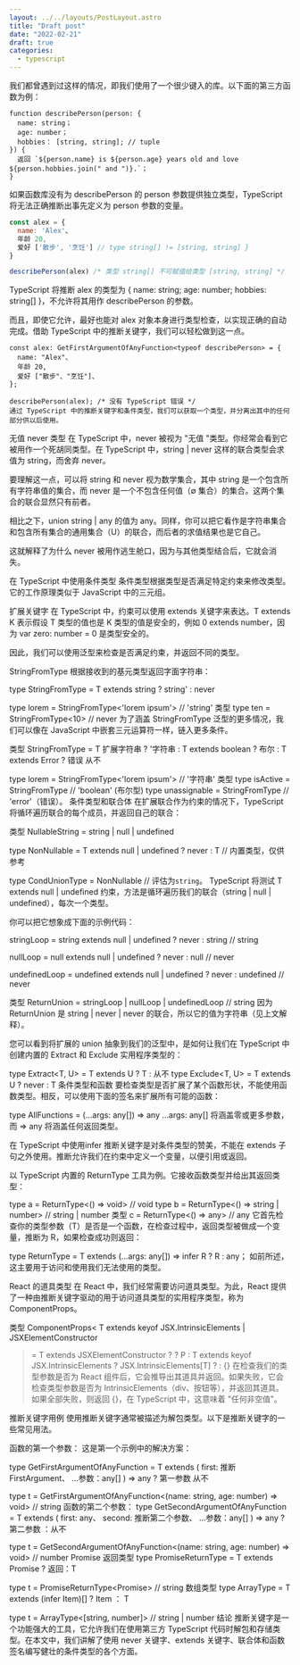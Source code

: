 ```yaml
---
layout: ../../layouts/PostLayout.astro
title: "Draft post"
date: "2022-02-21"
draft: true
categories:
  - typescript
---
```


我们都曾遇到过这样的情况，即我们使用了一个很少键入的库。以下面的第三方函数为例：
```
function describePerson(person: {
  name: string；
  age: number；
  hobbies： [string, string]; // tuple
}) {
  返回 `${person.name} is ${person.age} years old and love ${person.hobbies.join(" and ")}.`；
}
```
如果函数库没有为 describePerson 的 person 参数提供独立类型，TypeScript 将无法正确推断出事先定义为 person 参数的变量。

```js
const alex = {
  name: 'Alex'、
  年龄 20,
  爱好 ['散步', '烹饪'] // type string[] != [string, string] }
}

describePerson(alex) /* 类型 string[] 不可赋值给类型 [string, string] */
```
TypeScript 将推断 alex 的类型为 { name: string; age: number; hobbies: string[] }，不允许将其用作 describePerson 的参数。

而且，即使它允许，最好也能对 alex 对象本身进行类型检查，以实现正确的自动完成。借助 TypeScript 中的推断关键字，我们可以轻松做到这一点。
```
const alex: GetFirstArgumentOfAnyFunction<typeof describePerson> = {
  name: "Alex"、
  年龄 20,
  爱好 ["散步"、"烹饪"]、
};

describePerson(alex); /* 没有 TypeScript 错误 */ 
通过 TypeScript 中的推断关键字和条件类型，我们可以获取一个类型，并分离出其中的任何部分供以后使用。
```
无值 never 类型
在 TypeScript 中，never 被视为 "无值 "类型。你经常会看到它被用作一个死胡同类型。在 TypeScript 中，string | never 这样的联合类型会求值为 string，而舍弃 never。

要理解这一点，可以将 string 和 never 视为数学集合，其中 string 是一个包含所有字符串值的集合，而 never 是一个不包含任何值（∅ 集合）的集合。这两个集合的联合显然只有前者。

相比之下，union string | any 的值为 any。同样，你可以把它看作是字符串集合和包含所有集合的通用集合（U）的联合，而后者的求值结果也是它自己。

这就解释了为什么 never 被用作逃生舱口，因为与其他类型结合后，它就会消失。

在 TypeScript 中使用条件类型
条件类型根据类型是否满足特定约束来修改类型。它的工作原理类似于 JavaScript 中的三元组。

扩展关键字
在 TypeScript 中，约束可以使用 extends 关键字来表达。T extends K 表示假设 T 类型的值也是 K 类型的值是安全的，例如 0 extends number，因为 var zero: number = 0 是类型安全的。

因此，我们可以使用泛型来检查是否满足约束，并返回不同的类型。

StringFromType 根据接收到的基元类型返回字面字符串：

type StringFromType<T> = T extends string ? string' : never

type lorem = StringFromType<'lorem ipsum'> // 'string' 类型
type ten = StringFromType<10> // never
为了涵盖 StringFromType 泛型的更多情况，我们可以像在 JavaScript 中嵌套三元运算符一样，链入更多条件。

类型 StringFromType<T> = T 扩展字符串
  ? '字符串
  : T extends boolean
  ? 布尔
  : T extends Error
  ? 错误
  从不

type lorem = StringFromType<'lorem ipsum'> // '字符串' 类型
type isActive = StringFromType<false> // 'boolean' (布尔型)
type unassignable = StringFromType<TypeError> // 'error'（错误）。
条件类型和联合体
在扩展联合作为约束的情况下，TypeScript 将循环遍历联合的每个成员，并返回自己的联合：

类型 NullableString = string | null | undefined

type NonNullable<T> = T extends null | undefined ? never : T // 内置类型，仅供参考

type CondUnionType = NonNullable<NullableString> // 评估为`string`。
TypeScript 将测试 T extends null | undefined 约束，方法是循环遍历我们的联合（string | null | undefined），每次一个类型。

你可以把它想象成下面的示例代码：

stringLoop = string extends null | undefined ? never : string // string

nullLoop = null extends null | undefined ? never : null // never

undefinedLoop = undefined extends null | undefined ? never : undefined // never

类型 ReturnUnion = stringLoop | nullLoop | undefinedLoop // string
因为 ReturnUnion 是 string | never | never 的联合，所以它的值为字符串（见上文解释）。

您可以看到将扩展的 union 抽象到我们的泛型中，是如何让我们在 TypeScript 中创建内置的 Extract 和 Exclude 实用程序类型的：

type Extract<T, U> = T extends U ? T : 从不
type Exclude<T, U> = T extends U ? never : T
条件类型和函数
要检查类型是否扩展了某个函数形状，不能使用函数类型。相反，可以使用下面的签名来扩展所有可能的函数：

type AllFunctions = (...args: any[]) => any
...args: any[] 将涵盖零或更多参数，而 => any 将涵盖任何返回类型。

在 TypeScript 中使用infer
推断关键字是对条件类型的赞美，不能在 extends 子句之外使用。推断允许我们在约束中定义一个变量，以便引用或返回。

以 TypeScript 内置的 ReturnType 工具为例。它接收函数类型并给出其返回类型：

type a = ReturnType<() => void> // void
type b = ReturnType<() => string | number> // string | number
类型 c = ReturnType<() => any> // any
它首先检查你的类型参数（T）是否是一个函数，在检查过程中，返回类型被做成一个变量，推断为 R，如果检查成功则返回：

type ReturnType<T> = T extends (...args: any[]) => infer R ? R : any；
如前所述，这主要用于访问和使用我们无法使用的类型。

React 的道具类型
在 React 中，我们经常需要访问道具类型。为此，React 提供了一种由推断关键字驱动的用于访问道具类型的实用程序类型，称为 ComponentProps。

类型 ComponentProps<
  T extends keyof JSX.IntrinsicElements | JSXElementConstructor<any>
> = T extends JSXElementConstructor<infer P> ?
  ? P
  : T extends keyof JSX.IntrinsicElements
  ? JSX.IntrinsicElements[T] ?
  : {}
在检查我们的类型参数是否为 React 组件后，它会推导出其道具并返回。如果失败，它会检查类型参数是否为 IntrinsicElements（div、按钮等），并返回其道具。如果全部失败，则返回 {}，在 TypeScript 中，这意味着 "任何非空值"。

推断关键字用例
使用推断关键字通常被描述为解包类型。以下是推断关键字的一些常见用法。

函数的第一个参数：
这是第一个示例中的解决方案：

type GetFirstArgumentOfAnyFunction<T> = T extends (
  first: 推断 FirstArgument、
  ...参数：any[]
) => any
  ? 第一参数
  从不

type t = GetFirstArgumentOfAnyFunction<(name: string, age: number) => void> // string
函数的第二个参数：
type GetSecondArgumentOfAnyFunction<T> = T extends (
  first: any、
  second: 推断第二个参数、
  ...参数：any[]
) => any
  ? 第二参数
  ：从不

type t = GetSecondArgumentOfAnyFunction<(name: string, age: number) => void> // number
Promise 返回类型
type PromiseReturnType<T> = T extends Promise<infer Return> ? 返回：T

type t = PromiseReturnType<Promise<string>> // string 
数组类型
type ArrayType<T> = T extends (infer Item)[] ? Item ： T

type t = ArrayType<[string, number]> // string | number
结论
推断关键字是一个功能强大的工具，它允许我们在使用第三方 TypeScript 代码时解包和存储类型。在本文中，我们讲解了使用 never 关键字、extends 关键字、联合体和函数签名编写健壮的条件类型的各个方面。
